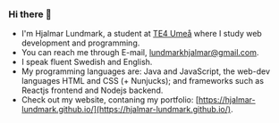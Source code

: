 ### Hi there 👋

- I'm Hjalmar Lundmark, a student at [TE4 Umeå](https://github.com/TE4-Umea) where I study web development and programming.
- You can reach me through E-mail, [lundmarkhjalmar@gmail.com](mailto:lundmarkhjalmar@gmail.com).
- I speak fluent Swedish and English.
- My programming languages are: Java and JavaScript, the web-dev languages HTML and CSS (+ Nunjucks); and frameworks such as Reactjs frontend and Nodejs backend.
- Check out my website, contaning my portfolio: [https://hjalmar-lundmark.github.io/](https://hjalmar-lundmark.github.io/).

<!--
**Hjalmar-Lundmark/Hjalmar-Lundmark** is a ✨ _special_ ✨ repository because its `README.md` (this file) appears on your GitHub profile.

Here are some ideas to get you started:

- 🔭 I’m currently working on ...
- 🌱 I’m currently learning ...
- 👯 I’m looking to collaborate on ...
- 🤔 I’m looking for help with ...
- 💬 Ask me about ...
- 📫 How to reach me: ...
- 😄 Pronouns: ...
- ⚡ Fun fact: ...
-->
